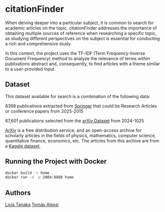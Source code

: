 # citationFinder

When delving deeper into a particular subject, it is common to search for academic articles on the topic. citationFinder addresses the importance of obtaining multiple sources of reference when researching a specific topic, as studying different perspectives on the subject is essential for conducting a rich and comprehensive study.

In this context, the project uses the TF-IDF (Term Frequency-Inverse Document Frequency) method to analyze the relevance of terms within publixations abstract and, consequently, to find articles with a theme similar to a user-provided input.

## Dataset

This dataset available for search is a combination of the following data:

8398 publications extracted from [Springer](https://link.springer.com) that could be Research Articles or conference papers from 2025-2015

67,601 publications selected from the [arXiv Dataset](https://www.kaggle.com/datasets/Cornell-University/arxiv) from 2024-1025


[ArXiv](https://arxiv.org/) is a free distribution service, and an open-access archive for scholarly articles in the fields of physics, mathematics, computer science, quantitative finance, economics, etc. The articles from this archive are from a [Kaggle dataset](https://www.kaggle.com/datasets/Cornell-University/arxiv).



## Running the Project with Docker

```bash
docker build -t home .
docker run -d -p 2004:8888 home
```


## Authors
[Livia Tanaka](https://github.com/liviatanaka)
[Tomás Alessi](https://github.com/alessitomas)
